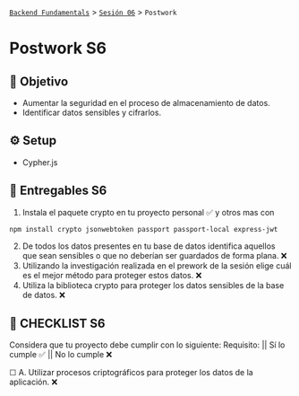 [`Backend Fundamentals`](../../README.md) > [`Sesión 06`](../README.md) > `Postwork`

# Postwork S6

## 🎯 Objetivo

- Aumentar la seguridad en el proceso de almacenamiento de datos.
- Identificar datos sensibles y cifrarlos.

## ⚙️ Setup

- Cypher.js

## 📑 Entregables S6

1. Instala el paquete crypto en tu proyecto personal    ✅  y otros mas con 
```
npm install crypto jsonwebtoken passport passport-local express-jwt
```

2. De todos los datos presentes en tu base de datos identifica aquellos que sean sensibles o que no deberían ser guardados de forma plana.  ❌
3. Utilizando la investigación realizada en el prework de la sesión elige cuál es el mejor método para proteger estos datos.  ❌
4. Utiliza la biblioteca crypto para proteger los datos sensibles de la base de datos.  ❌

## 📑 CHECKLIST S6

Considera que tu proyecto debe cumplir con lo siguiente:
Requisito:  ||  Sí lo cumple    ✅  ||  	No lo cumple    ❌

☐ A. Utilizar procesos criptográficos para proteger los datos de la aplicación.   ❌		
